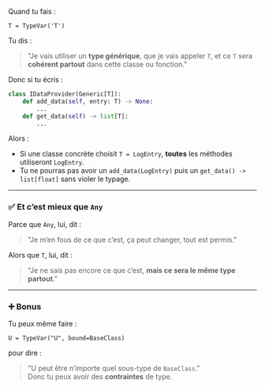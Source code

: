 Quand tu fais :

`T = TypeVar('T')`

Tu dis :

> "Je vais utiliser un **type générique**, que je vais appeler `T`, et ce `T` sera **cohérent partout** dans cette classe ou fonction."

Donc si tu écris :
``` python
class IDataProvider(Generic[T]):
    def add_data(self, entry: T) -> None:
        ...
    def get_data(self) -> list[T]:
        ...
```
Alors :

- Si une classe concrète choisit `T = LogEntry`, **toutes** les méthodes utiliseront `LogEntry`.
- Tu ne pourras pas avoir un `add_data(LogEntry)` puis un `get_data() -> list[float]` sans violer le typage.

---
### ✅ Et c’est mieux que `Any`

Parce que `Any`, lui, dit :

> "Je m’en fous de ce que c’est, ça peut changer, tout est permis."

Alors que `T`, lui, dit :

> "Je ne sais pas encore ce que c’est, **mais ce sera le même type partout**."

---

### ➕ Bonus

Tu peux même faire :

`U = TypeVar("U", bound=BaseClass)`

pour dire :

> "U peut être n’importe quel sous-type de `BaseClass`."  
> Donc tu peux avoir des **contraintes** de type.